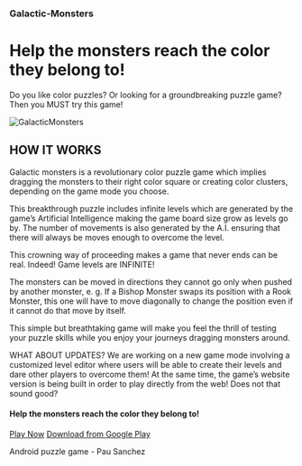 ### Galactic-Monsters

# Help the monsters reach the color they belong to!

Do you like color puzzles? Or looking for a groundbreaking puzzle game? Then you MUST try this game!

![GalacticMonsters](https://www.pausanchezv.com/assets/galactic-monsters/img/bg-share-small.png)

## HOW IT WORKS
Galactic monsters is a revolutionary color puzzle game which implies dragging the monsters to their right color square or creating color clusters, depending on the game mode you choose.

This breakthrough puzzle includes infinite levels which are generated by the game’s Artificial Intelligence making the game board size grow as levels go by. The number of movements is also generated by the A.I. ensuring that there will always be moves enough to overcome the level.

This crowning way of proceeding makes a game that never ends can be real. Indeed! Game levels are INFINITE!

The monsters can be moved in directions they cannot go only when pushed by another monster, e. g. If a Bishop Monster swaps its position with a Rook Monster, this one will have to move diagonally to change the position even if it cannot do that move by itself.

This simple but breathtaking game will make you feel the thrill of testing your puzzle skills while you enjoy your journeys dragging monsters around.

WHAT ABOUT UPDATES?
We are working on a new game mode involving a customized level editor where users will be able to create their levels and dare other players to overcome them! At the same time, the game’s website version is being built in order to play directly from the web! Does not that sound good?

#### Help the monsters reach the color they belong to!

[Play Now](https://www.pausanchezv.com/galactic-monsters)
[Download from Google Play](https://play.google.com/store/apps/details?id=com.pausanchezv.puzzle)

Android puzzle game - Pau Sanchez
